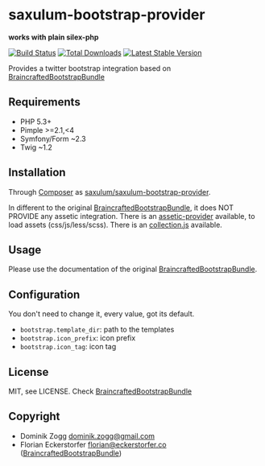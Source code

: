 saxulum-bootstrap-provider
==========================

**works with plain silex-php**

[![Build Status](https://api.travis-ci.org/saxulum/saxulum-bootstrap-provider.png?branch=master)](https://travis-ci.org/saxulum/saxulum-bootstrap-provider)
[![Total Downloads](https://poser.pugx.org/saxulum/saxulum-bootstrap-provider/downloads.png)](https://packagist.org/packages/saxulum/saxulum-bootstrap-provider)
[![Latest Stable Version](https://poser.pugx.org/saxulum/saxulum-bootstrap-provider/v/stable.png)](https://packagist.org/packages/saxulum/saxulum-bootstrap-provider)

Provides a twitter bootstrap integration based on [BraincraftedBootstrapBundle][1]


Requirements
------------

 * PHP 5.3+
 * Pimple >=2.1,<4
 * Symfony/Form ~2.3
 * Twig ~1.2


Installation
------------

Through [Composer](http://getcomposer.org) as [saxulum/saxulum-bootstrap-provider][2].

In different to the original [BraincraftedBootstrapBundle][1], it does NOT PROVIDE any assetic integration.
There is an [assetic-provider][3] available, to load assets (css/js/less/scss).
There is an [collection.js][4] available.


Usage
-----

Please use the documentation of the original [BraincraftedBootstrapBundle][1].


Configuration
-------------

You don't need to change it, every value, got its default.

 * `bootstrap.template_dir`: path to the templates
 * `bootstrap.icon_prefix`: icon prefix
 * `bootstrap.icon_tag`: icon tag


License
-------

MIT, see LICENSE. Check [BraincraftedBootstrapBundle][1]


Copyright
---------
* Dominik Zogg <dominik.zogg@gmail.com>
* Florian Eckerstorfer <florian@eckerstorfer.co> ([BraincraftedBootstrapBundle][1])


[1]: http://bootstrap.braincrafted.com/
[2]: https://packagist.org/packages/saxulum/saxulum-bootstrap-provider
[3]: https://github.com/saxulum/saxulum-assetic-twig-provider
[4]: https://github.com/saxulum/saxulum-collection-js